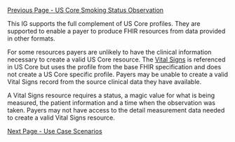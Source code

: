 <!-- VitalSigns.md {% comment %}
*****************************************************************************************
*                            WARNING: DO NOT EDIT THIS FILE                             *
*                                                                                       *
* This file is generated by SUSHI. Any edits you make to this file will be overwritten. *
*                                                                                       *
* To change the contents of this file, edit the original source file at:                *
* ig-data/input/pagecontent/VitalSigns.md                                               *
*****************************************************************************************
{% endcomment %} -->
[Previous Page - US Core Smoking Status Observation](USCoreSmokingStatusObservation.html)

This IG supports the full complement of US Core profiles. They are supported to 
enable a payer to produce FHIR resources from data provided in other formats.

For some resources payers are unlikely to have the clinical information necessary to create a valid US Core resource. The [Vital Signs](http://hl7.org/fhir/R4/observation-vitalsigns.html) is referenced in US Core but uses the profile 
from the base FHIR specification and does not create a US Core specific 
profile. Payers may be unable to create a valid Vital Signs record from the source clinical data they have available.

A Vital Signs resource requires a status, a magic value for what is being measured, the patient information and a time when the observation was taken. Payers may 
not have access to the detail measurement data needed to create a valid 
Vital Signs resource.


[Next Page - Use Case Scenarios](UseCaseScenarios.html)
